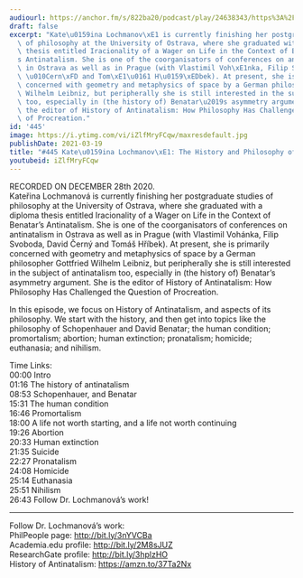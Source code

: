 ```yaml
---
audiourl: https://anchor.fm/s/822ba20/podcast/play/24638343/https%3A%2F%2Fd3ctxlq1ktw2nl.cloudfront.net%2Fstaging%2F2021-0-1%2Fbcd71b04-56f0-4760-f23e-1aabf5f92814.m4a
draft: false
excerpt: "Kate\u0159ina Lochmanov\xE1 is currently finishing her postgraduate studies\
  \ of philosophy at the University of Ostrava, where she graduated with a diploma\
  \ thesis entitled Iracionality of a Wager on Life in the Context of Benatar\u2019\
  s Antinatalism. She is one of the coorganisators of conferences on antinatalism\
  \ in Ostrava as well as in Prague (with Vlastimil Voh\xE1nka, Filip Svoboda, David\
  \ \u010Cern\xFD and Tom\xE1\u0161 H\u0159\xEDbek). At present, she is primarily\
  \ concerned with geometry and metaphysics of space by a German philosopher Gottfried\
  \ Wilhelm Leibniz, but peripherally she is still interested in the subject of antinatalism\
  \ too, especially in (the history of) Benatar\u2019s asymmetry argument. She is\
  \ the editor of History of Antinatalism: How Philosophy Has Challenged the Question\
  \ of Procreation."
id: '445'
image: https://i.ytimg.com/vi/iZlfMryFCqw/maxresdefault.jpg
publishDate: 2021-03-19
title: "#445 Kate\u0159ina Lochmanov\xE1: The History and Philosophy of Antinatalism"
youtubeid: iZlfMryFCqw
---
```

<div class="timelinks">

RECORDED ON DECEMBER 28th 2020.  
Kateřina Lochmanová is currently finishing her postgraduate studies of philosophy at the University of Ostrava, where she graduated with a diploma thesis entitled Iracionality of a Wager on Life in the Context of Benatar’s Antinatalism. She is one of the coorganisators of conferences on antinatalism in Ostrava as well as in Prague (with Vlastimil Vohánka, Filip Svoboda, David Černý and Tomáš Hříbek). At present, she is primarily concerned with geometry and metaphysics of space by a German philosopher Gottfried Wilhelm Leibniz, but peripherally she is still interested in the subject of antinatalism too, especially in (the history of) Benatar’s asymmetry argument. She is the editor of History of Antinatalism: How Philosophy Has Challenged the Question of Procreation.

In this episode, we focus on History of Antinatalism, and aspects of its philosophy. We start with the history, and then get into topics like the philosophy of Schopenhauer and David Benatar; the human condition; promortalism; abortion; human extinction; pronatalism; homicide; euthanasia; and nihilism.

Time Links:  
<time>00:00</time> Intro  
<time>01:16</time> The history of antinatalism  
<time>08:53</time> Schopenhauer, and Benatar  
<time>15:31</time> The human condition  
<time>16:46</time> Promortalism  
<time>18:00</time> A life not worth starting, and a life not worth continuing  
<time>19:26</time> Abortion  
<time>20:33</time> Human extinction  
<time>21:35</time> Suicide  
<time>22:27</time> Pronatalism  
<time>24:08</time> Homicide  
<time>25:14</time> Euthanasia  
<time>25:51</time> Nihilism  
<time>26:43</time> Follow Dr. Lochmanová’s work!

---

Follow Dr. Lochmanová’s work:  
PhilPeople page: http://bit.ly/3nYVCBa  
Academia.edu profile: http://bit.ly/2M8sJUZ  
ResearchGate profile: http://bit.ly/3hplzHO  
History of Antinatalism: https://amzn.to/37Ta2Nx
</div>

